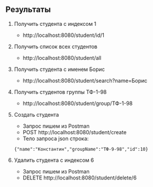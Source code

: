 ## Результаты

1. Получить студента с индексом 1
    - http://localhost:8080/student/id/1

2. Получить список всех студентов
    - http://localhost:8080/student/all

3. Получить студента с именем Борис
    - http://localhost:8080/student/search?name=Борис

4. Получить студентов группы ТФ-1-98
    - http://localhost:8080/student/group/ТФ-1-98

5. Создать студента
    - Запрос пишем из Postman
    - POST http://localhost:8080/student/create
    - Тело запроса json строка:
    ~~~
    {"name":"Константин","groupName":"ТФ-9-98","id":10}
    ~~~

6. Удалить студента с индексом 6 
    - Запрос пишем из Postman
    - DELETE http://localhost:8080/student/delete/6